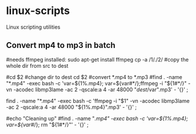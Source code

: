 # linux-scripts
Linux scripting utilities

## Convert mp4 to mp3 in batch
#needs ffmpeg installed: sudo apt-get install ffmpeg
cp -a /$1/. /$2/  #copy the whole dir from src to dest

#cd $2 #change dir to dest
cd $2
#convert *.mp4 to *.mp3
#find . -name "*.mp4" -exec bash -c 'var=${1%.mp4}; var=${var#*/};ffmpeg -i "${1#*/}" -vn -acodec libmp3lame -ac 2 -qscale:a 4 -ar 48000 "$dest/$var".mp3' - '{}' \;

find . -name "*.mp4" -exec bash -c 'ffmpeg -i "$1" -vn -acodec libmp3lame -ac 2 -qscale:a 4 -ar 48000 "${1%.mp4}".mp3' - '{}' \;

#echo "Cleaning up" 
#find . -name "*.mp4" -exec bash -c 'var=${1%.mp4}; var=${var#*/}; rm "${1#*/}"' - '{}' \;
